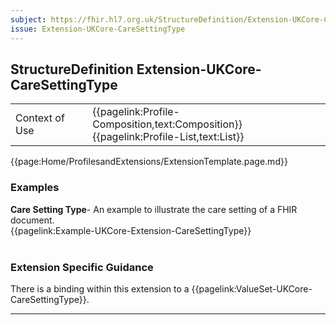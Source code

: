 ```yaml
---
subject: https://fhir.hl7.org.uk/StructureDefinition/Extension-UKCore-CareSettingType
issue: Extension-UKCore-CareSettingType
---
```

## StructureDefinition Extension-UKCore-CareSettingType

<table id="addToTranspose">
<tr><td>Context of Use</td>
<td>{{pagelink:Profile-Composition,text:Composition}} <br/> 
{{pagelink:Profile-List,text:List}}</td>
</tr>
</table>

{{page:Home/ProfilesandExtensions/ExtensionTemplate.page.md}}

<div id="Examples" class="tabcontent">
  <h3>Examples</h3>
  <b>Care Setting Type</b>- An example to illustrate the care setting of a FHIR document.<br>
{{pagelink:Example-UKCore-Extension-CareSettingType}}
<br><br>
</div>

<h3 id="guidance-caresettingtype">Extension Specific Guidance</h3>

There is a binding within this extension to a {{pagelink:ValueSet-UKCore-CareSettingType}}.

---
